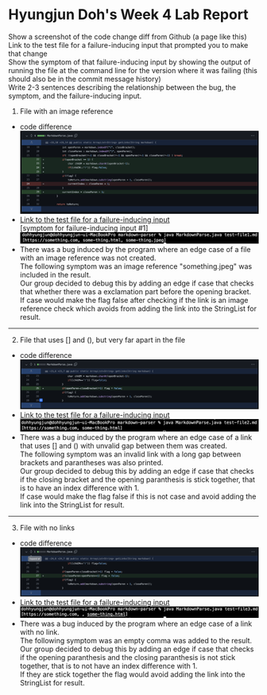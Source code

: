 # Hyungjun Doh's Week 4 Lab Report
Show a screenshot of the code change diff from Github (a page like this)  
Link to the test file for a failure-inducing input that prompted you to make that change  
Show the symptom of that failure-inducing input by showing the output of running the file at the command line for the version where it was failing (this should also be in the commit message history)  
Write 2-3 sentences describing the relationship between the bug, the symptom, and the failure-inducing input.  
1. File with an image reference
- code difference  
![code_difference_1](code_difference_1.png)  
- [Link to the test file for a failure-inducing input](https://github.com/hdoh-ucsd/markdown-parser/blob/main/test-file1.md)  
[symptom for failure-inducing input #1]  
![symptom1](symptom1.png)
-  There was a bug induced by the program where an edge case of a file with an image reference was not created.  
The following symptom was an image reference "something.jpeg" was included in the result.  
Our group decided to debug this by adding an edge if case that checks that whether there was a exclamation part before the opening bracket.  
If case would make the flag false after checking if the link is an image reference check which avoids from adding the link into the StringList for result.  
***
2.  File that uses [] and (), but very far apart in the file  
- code difference  
![code_difference_2](code_difference_2.png)  
- [Link to the test file for a failure-inducing input](https://github.com/hdoh-ucsd/markdown-parser/blob/main/test-file2.md)
![symptom1](symptom2.png)
- There was a bug induced by the program where an edge case of  a link that uses [] and () with unvalid gap between them was created.  
The following symptom was an invalid link with a long gap between brackets and parantheses was also printed.  
Our group decided to debug this by adding an edge if case that checks if the closing bracket and the opening paranthesis is stick together, that is to have an index difference with 1.  
If case would make the flag false if this is not case and avoid adding the link into the StringList for result.
***
3. File with no links
- code difference
![code_difference_3](code_difference_3.png)  
- [Link to the test file for a failure-inducing input](https://github.com/hdoh-ucsd/markdown-parser/blob/main/test-file3.md)
![symptom1](symptom3.png)
- There was a bug induced by the program where an edge case of a link with no link.  
The following symptom was an empty comma was added to the result.  
Our group decided to debug this by adding an edge if case that checks if the opening paranthesis and the closing paranthesis is not stick together, that is to not have an index difference with 1.  
If they are stick together the flag would avoid adding the link into the StringList for result.  


